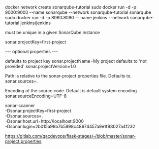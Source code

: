 docker network create sonarqube-tutorial
sudo docker run -d -p 9000:9000 --name sonarqube --network sonarqube-tutorial sonarqube
sudo docker run -d -p 8080:8080 -- name jenkins --network sonarqube-tutorial jenkins/jenkins

must be unique in a given SonarQube instance

sonar.projectKey=first-project

--- optional properties ---

 defaults to project key
sonar.projectName=My project
 defaults to 'not provided'
sonar.projectVersion=1.0

 Path is relative to the sonar-project.properties file. Defaults to.
sonar.sources=.

 Encoding of the source code. Default is default system encoding
sonar.sourceEncoding=UTF-8

sonar-scanner \
  -Dsonar.projectKey=first-project \
  -Dsonar.sources=. \
  -Dsonar.host.url=http://localhost:9000 \
  -Dsonar.login=2b015a98b7b5898c48974457a9e1f88027a4f232




https://gitlab.com/qacdevops/flask-stages/-/blob/master/sonar-project.properties
